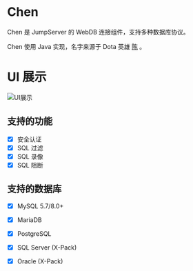 # Chen

Chen 是 JumpServer 的 WebDB 连接组件，支持多种数据库协议。

Chen 使用 Java 实现，名字来源于 Dota 英雄 [陈](https://www.dota2.com/hero/chen) 。

# UI 展示

![UI展示](https://download.jumpserver.org/images/chen.png)


## 支持的功能

- [x] 安全认证
- [x] SQL 过滤
- [x] SQL 录像
- [x] SQL 阻断

## 支持的数据库

- [x] MySQL 5.7/8.0+
- [x] MariaDB
- [x] PostgreSQL
- [x] SQL Server (X-Pack)
- [x] Oracle (X-Pack)

